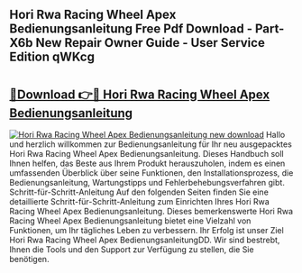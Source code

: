 ## Hori Rwa Racing Wheel Apex Bedienungsanleitung Free Pdf Download - Part-X6b New Repair Owner Guide - User Service Edition qWKcg

# <h2><a href="http://df1aykc.blite.top/?on=Hori+Rwa+Racing+Wheel+Apex+Bedienungsanleitung">🔗Download 👉🔴 Hori Rwa Racing Wheel Apex Bedienungsanleitung</a></h2>

[![Hori Rwa Racing Wheel Apex Bedienungsanleitung new download](https://i.imgur.com/lujVjoI.png)](http://df1aykc.blite.top/?on=Hori+Rwa+Racing+Wheel+Apex+Bedienungsanleitung)
Hallo und herzlich willkommen zur Bedienungsanleitung für Ihr neu ausgepacktes Hori Rwa Racing Wheel Apex Bedienungsanleitung. Dieses Handbuch soll Ihnen helfen, das Beste aus Ihrem Produkt herauszuholen, indem es einen umfassenden Überblick über seine Funktionen, den Installationsprozess, die Bedienungsanleitung, Wartungstipps und Fehlerbehebungsverfahren gibt. Schritt-für-Schritt-Anleitung Auf den folgenden Seiten finden Sie eine detaillierte Schritt-für-Schritt-Anleitung zum Einrichten Ihres Hori Rwa Racing Wheel Apex Bedienungsanleitung. Dieses bemerkenswerte Hori Rwa Racing Wheel Apex Bedienungsanleitung bietet eine Vielzahl von Funktionen, um Ihr tägliches Leben zu verbessern. Ihr Erfolg ist unser Ziel Hori Rwa Racing Wheel Apex BedienungsanleitungDD. Wir sind bestrebt, Ihnen die Tools und den Support zur Verfügung zu stellen, die Sie benötigen.
